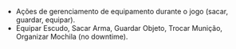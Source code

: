  - Ações de gerenciamento de equipamento durante o jogo (sacar, guardar, equipar).
 - Equipar Escudo, Sacar Arma, Guardar Objeto, Trocar Munição, Organizar Mochila (no downtime).
